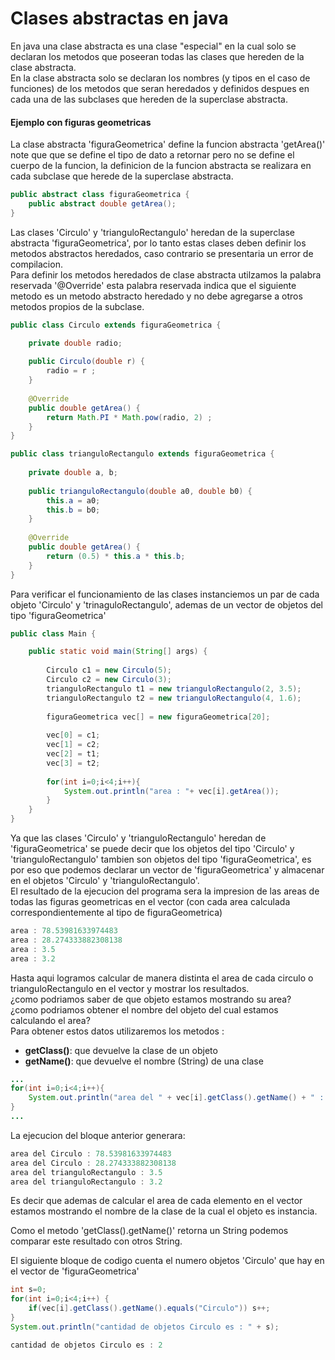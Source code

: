 # Clases abstractas en java

En java una clase abstracta es una clase "especial" en la cual solo se declaran los metodos que poseeran todas las clases que hereden de la clase abstracta.<br>
En la clase abstracta solo se declaran los nombres (y tipos en el caso de funciones) de los metodos que seran heredados y definidos despues en cada una de las subclases que hereden de la superclase abstracta.

#### Ejemplo con figuras geometricas 

La clase abstracta 'figuraGeometrica' define la funcion abstracta 'getArea()' note que que se define el tipo de dato a retornar pero no se define el cuerpo de la funcion, la definicion de la funcion abstracta se realizara en cada subclase que herede de la superclase abstracta.
```java
public abstract class figuraGeometrica {
	public abstract double getArea();
}
```

Las clases 'Circulo' y 'trianguloRectangulo' heredan de la superclase abstracta 'figuraGeometrica', por lo tanto estas clases deben definir los metodos abstractos heredados, caso contrario se presentaria un error de compilacion. <br>
Para definir los metodos heredados de clase abstracta utilzamos la palabra reservada '@Override' esta palabra reservada indica que el siguiente metodo es un metodo abstracto heredado y no debe agregarse a otros metodos propios de la subclase. 

```java
public class Circulo extends figuraGeometrica {

	private double radio; 
	
	public Circulo(double r) {
		radio = r ;
	}
	
	@Override
	public double getArea() {
		return Math.PI * Math.pow(radio, 2) ;
	}	
}
```

```java
public class trianguloRectangulo extends figuraGeometrica {
	
	private double a, b;
	
	public trianguloRectangulo(double a0, double b0) {
		this.a = a0;
		this.b = b0;
	}
	
	@Override
	public double getArea() {
		return (0.5) * this.a * this.b;
	}
}

```
Para verificar el funcionamiento de las clases instanciemos un par de cada objeto 'Circulo' y 'trinaguloRectangulo', ademas de un vector de objetos del tipo 'figuraGeometrica'

```java
public class Main {

	public static void main(String[] args) {
		
		Circulo c1 = new Circulo(5);
		Circulo c2 = new Circulo(3);
		trianguloRectangulo t1 = new trianguloRectangulo(2, 3.5);
		trianguloRectangulo t2 = new trianguloRectangulo(4, 1.6);
		
		figuraGeometrica vec[] = new figuraGeometrica[20];
		
		vec[0] = c1;
		vec[1] = c2;
		vec[2] = t1;
		vec[3] = t2;
		
		for(int i=0;i<4;i++){
			System.out.println("area : "+ vec[i].getArea());
		}
	}
}
```
Ya que las clases 'Circulo' y 'trianguloRectangulo' heredan de 'figuraGeometrica' se puede decir que los objetos del tipo 'Circulo' y 'trianguloRectangulo' tambien son objetos del tipo 'figuraGeometrica', es por eso que podemos declarar un vector de 'figuraGeometrica' y almacenar en el objetos 'Circulo' y 'trianguloRectangulo'.<br>
El resultado de la ejecucion del programa sera la impresion de las areas de todas las figuras geometricas en el vector (con cada area calculada correspondientemente al tipo de figuraGeometrica)

```java
area : 78.53981633974483
area : 28.274333882308138
area : 3.5
area : 3.2
```
Hasta aqui logramos calcular de manera distinta el area de cada circulo o trianguloRectangulo en el vector y mostrar los resultados. <br> ¿como podriamos saber de que objeto estamos mostrando su area?<br>
¿como podriamos obtener el nombre del objeto del cual estamos calculando el area?<br>
Para obtener estos datos utilizaremos los metodos : 

- **getClass()**: que devuelve la clase de un objeto
- **getName()**: que devuelve el nombre (String) de una clase

```java
...
for(int i=0;i<4;i++){
	System.out.println("area del " + vec[i].getClass().getName() + " : "+vec[i].getArea());
} 
...
```
La ejecucion del bloque anterior generara:

```java
area del Circulo : 78.53981633974483
area del Circulo : 28.274333882308138
area del trianguloRectangulo : 3.5
area del trianguloRectangulo : 3.2
```
Es decir que ademas de calcular el area de cada elemento en el vector estamos mostrando el nombre de la clase de la cual el objeto es instancia.

Como el metodo 'getClass().getName()' retorna un String podemos comparar este resultado con otros String.

El siguiente bloque de codigo cuenta el numero objetos 'Circulo' que hay en el vector de 'figuraGeometrica'

```java
int s=0;
for(int i=0;i<4;i++) {
	if(vec[i].getClass().getName().equals("Circulo")) s++;
}
System.out.println("cantidad de objetos Circulo es : " + s);
```
```java
cantidad de objetos Circulo es : 2
```
<br>
<br>
<br>
